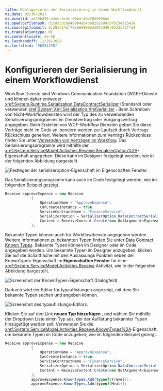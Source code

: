 ```yaml
---
title: Konfigurieren der Serialisierung in einem Workflowdienst
ms.date: 03/30/2017
ms.assetid: aa70b290-a2ee-4c3c-90ea-d0a7665096ae
ms.openlocfilehash: d1cda33c8a469b4a54b6d282b99c07b23e91543e
ms.sourcegitcommit: bc293b14af795e0e999e3304dd40c0222cf2ffe4
ms.translationtype: MT
ms.contentlocale: de-DE
ms.lasthandoff: 11/26/2020
ms.locfileid: "96284198"
---
```

# <a name="configuring-serialization-in-a-workflow-service"></a>Konfigurieren der Serialisierung in einem Workflowdienst

Workflow Dienste sind Windows Communication Foundation (WCF)-Dienste und können daher entweder <xref:System.Runtime.Serialization.DataContractSerializer> (Standard) oder verwenden <xref:System.Xml.Serialization.XmlSerializer> . Beim Schreiben von Nicht-Workflowdiensten wird der Typ des zu verwendenden Serialisierungsprogramms im Dienstvertrag oder Vorgangsvertrag angegeben. Beim Erstellen von WCF-Workflow Diensten geben Sie diese Verträge nicht im Code an, sondern werden zur Laufzeit durch Vertrags Rückschluss generiert. Weitere Informationen zum Vertrags Rückschluss finden Sie unter  [Verwenden von Verträgen im Workflow](using-contracts-in-workflow.md).  Das Serialisierungsprogramm wird mithilfe der <xref:System.ServiceModel.Activities.Receive.SerializerOption%2A>-Eigenschaft angegeben. Diese kann im Designer festgelegt werden, wie in der folgenden Abbildung dargestellt.  
  
 ![Festlegen der serializeroption-Eigenschaft im Eigenschaften Fenster.](./media/configuring-serialization-in-a-workflow-service/setting-serializer-property.png)  
  
 Das Serialisierungsprogramm kann auch im Code festgelegt werden, wie im folgenden Beispiel gezeigt.  
  
```csharp  
Receive approveExpense = new Receive  
            {  
                OperationName = "ApproveExpense",  
                CanCreateInstance = true,  
                ServiceContractName = "FinanceService",  
                SerializerOption = SerializerOption.DataContractSerializer,  
                Content = ReceiveContent.Create(new OutArgument<Expense>(expense))  
            };  
```  
  
  Bekannte Typen können auch für Workflowdienste angegeben werden. Weitere Informationen zu bekannten Typen finden Sie unter [Data Contract Known Types](data-contract-known-types.md). Bekannte Typen können im Designer oder im Code angegeben werden. Um bekannte Typen im Designer anzugeben, klicken Sie auf die Schaltfläche mit den Auslassungs Punkten neben der KnownTypes-Eigenschaft im **Eigenschaften Fenster** für eine- <xref:System.ServiceModel.Activities.Receive> Aktivität, wie in der folgenden Abbildung dargestellt.
  
 ![Screenshot der KnownTypes-Eigenschaft (Dialogfeld)](./media/configuring-serialization-in-a-workflow-service/known-types-properties.png)  
  
 Dadurch wird der Editor für typauflistungen angezeigt, mit dem Sie bekannte Typen suchen und angeben können.  
  
 ![Screenshot des typauflistungs-Editors.](./media/configuring-serialization-in-a-workflow-service/type-collection-editor.gif)  
  
 Klicken Sie auf den Link **neuen Typ hinzufügen** , und wählen Sie mithilfe der Dropdown Liste einen Typ aus, der der Auflistung bekannter Typen hinzugefügt werden soll. Verwenden Sie die <xref:System.ServiceModel.Activities.Receive.KnownTypes%2A>-Eigenschaft, um bekannte Typen im Code anzugeben, wie im folgenden Beispiel gezeigt.  
  
```csharp
Receive approveExpense = new Receive  
            {  
                OperationName = "ApproveExpense",  
                CanCreateInstance = true,  
                ServiceContractName = "FinanceService",  
                SerializerOption = SerializerOption.DataContractSerializer,  
                Content = ReceiveContent.Create(new OutArgument<Expense>(expense))  
            };  
            approveExpense.KnownTypes.Add(typeof(Travel));  
            approveExpense.KnownTypes.Add(typeof(Meal));  
```
